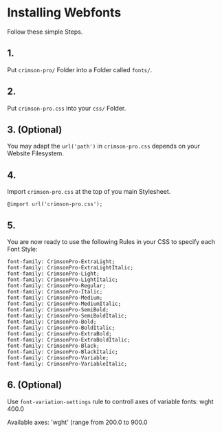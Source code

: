 # Installing Webfonts
Follow these simple Steps.

## 1.
Put `crimson-pro/` Folder into a Folder called `fonts/`.

## 2.
Put `crimson-pro.css` into your `css/` Folder.

## 3. (Optional)
You may adapt the `url('path')` in `crimson-pro.css` depends on your Website Filesystem.

## 4.
Import `crimson-pro.css` at the top of you main Stylesheet.

```
@import url('crimson-pro.css');
```

## 5.
You are now ready to use the following Rules in your CSS to specify each Font Style:
```
font-family: CrimsonPro-ExtraLight;
font-family: CrimsonPro-ExtraLightItalic;
font-family: CrimsonPro-Light;
font-family: CrimsonPro-LightItalic;
font-family: CrimsonPro-Regular;
font-family: CrimsonPro-Italic;
font-family: CrimsonPro-Medium;
font-family: CrimsonPro-MediumItalic;
font-family: CrimsonPro-SemiBold;
font-family: CrimsonPro-SemiBoldItalic;
font-family: CrimsonPro-Bold;
font-family: CrimsonPro-BoldItalic;
font-family: CrimsonPro-ExtraBold;
font-family: CrimsonPro-ExtraBoldItalic;
font-family: CrimsonPro-Black;
font-family: CrimsonPro-BlackItalic;
font-family: CrimsonPro-Variable;
font-family: CrimsonPro-VariableItalic;

```
## 6. (Optional)
Use `font-variation-settings` rule to controll axes of variable fonts:
wght 400.0

Available axes:
'wght' (range from 200.0 to 900.0

